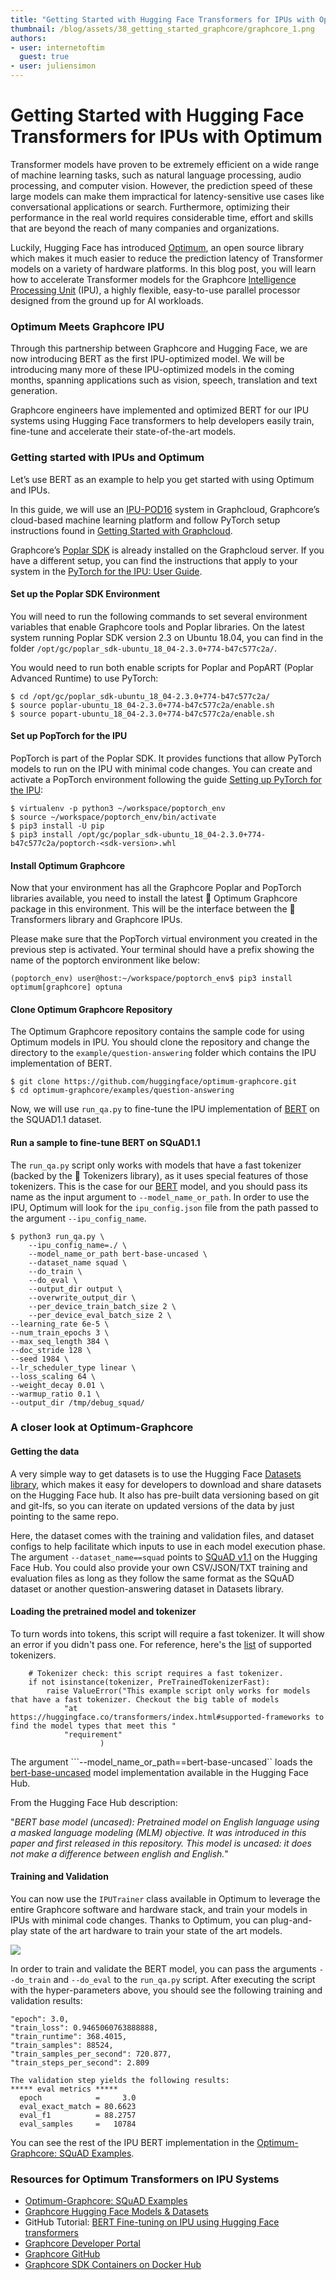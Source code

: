 ```yaml
---
title: "Getting Started with Hugging Face Transformers for IPUs with Optimum"
thumbnail: /blog/assets/38_getting_started_graphcore/graphcore_1.png
authors:
- user: internetoftim
  guest: true
- user: juliensimon
---
```


# Getting Started with Hugging Face Transformers for IPUs with Optimum


<!-- {authors} -->

Transformer models have proven to be extremely efficient on a wide range of machine learning tasks, such as natural language processing, audio processing, and computer vision. However, the prediction speed of these large models can make them impractical for latency-sensitive use cases like conversational applications or search. Furthermore, optimizing their performance in the real world requires considerable time, effort and skills that are beyond the reach of many companies and organizations. 

Luckily, Hugging Face has introduced [Optimum](https://huggingface.co/hardware), an open source library which makes it much easier to reduce the prediction latency of Transformer models on a variety of hardware platforms. In this blog post, you will learn how to accelerate Transformer models for the Graphcore [Intelligence Processing Unit](https://www.graphcore.ai/products/ipu) (IPU), a highly flexible, easy-to-use parallel processor designed from the ground up for AI workloads.

### Optimum Meets Graphcore IPU

Through this partnership between Graphcore and Hugging Face, we are now introducing BERT as the first IPU-optimized model. We will be introducing many more of these IPU-optimized models in the coming months, spanning applications such as vision, speech, translation and text generation.

Graphcore engineers have implemented and optimized BERT for our IPU systems using Hugging Face transformers to help developers easily train, fine-tune and accelerate their state-of-the-art models.

### Getting started with IPUs and Optimum

Let’s use BERT as an example to help you get started with using Optimum and IPUs.

In this guide, we will use an [IPU-POD16](https://www.graphcore.ai/products/mk2/ipu-pod16) system in Graphcloud, Graphcore’s cloud-based machine learning platform and follow PyTorch setup instructions found in [Getting Started with Graphcloud](https://docs.graphcore.ai/projects/graphcloud-getting-started/en/latest/index.html).

Graphcore’s [Poplar SDK](https://www.graphcore.ai/developer) is already installed on the Graphcloud server. If you have a different setup, you can find the instructions that apply to your system in the [PyTorch for the IPU: User Guide](https://docs.graphcore.ai/projects/poptorch-user-guide/en/latest/intro.html).

#### Set up the Poplar SDK Environment
 
You will need to run the following commands to set several environment variables that enable Graphcore tools and Poplar libraries. On the latest system running Poplar SDK version 2.3 on Ubuntu 18.04, you can find <sdk-path> in the folder ```/opt/gc/poplar_sdk-ubuntu_18_04-2.3.0+774-b47c577c2a/```. 

You would need to run both enable scripts for Poplar and PopART (Poplar Advanced Runtime) to use PyTorch:

```
$ cd /opt/gc/poplar_sdk-ubuntu_18_04-2.3.0+774-b47c577c2a/
$ source poplar-ubuntu_18_04-2.3.0+774-b47c577c2a/enable.sh
$ source popart-ubuntu_18_04-2.3.0+774-b47c577c2a/enable.sh
```

#### Set up PopTorch for the IPU

PopTorch is part of the Poplar SDK. It provides functions that allow PyTorch models to run on the IPU with minimal code changes. You can create and activate a PopTorch environment following the guide [Setting up PyTorch for the IPU](https://docs.graphcore.ai/projects/graphcloud-pytorch-quick-start/en/latest/pytorch_setup.html):

```
$ virtualenv -p python3 ~/workspace/poptorch_env
$ source ~/workspace/poptorch_env/bin/activate
$ pip3 install -U pip
$ pip3 install /opt/gc/poplar_sdk-ubuntu_18_04-2.3.0+774-b47c577c2a/poptorch-<sdk-version>.whl
```

#### Install Optimum Graphcore

Now that your environment has all the Graphcore Poplar and PopTorch libraries available, you need to install the latest 🤗 Optimum Graphcore package in this environment. This will be the interface between the 🤗 Transformers library and Graphcore IPUs.

Please make sure that the PopTorch virtual environment you created in the previous step is activated. Your terminal should have a prefix showing the name of the poptorch environment like below:

```
(poptorch_env) user@host:~/workspace/poptorch_env$ pip3 install optimum[graphcore] optuna
```

#### Clone Optimum Graphcore Repository

The Optimum Graphcore repository contains the sample code for using Optimum models in IPU. You should clone the repository and change the directory to the ```example/question-answering``` folder which contains the IPU implementation of BERT.

```
$ git clone https://github.com/huggingface/optimum-graphcore.git
$ cd optimum-graphcore/examples/question-answering
```

Now, we will use ```run_qa.py``` to fine-tune the IPU implementation of [BERT](https://huggingface.co/bert-large-uncased) on the SQUAD1.1 dataset. 

#### Run a sample to fine-tune BERT on SQuAD1.1 

The ```run_qa.py``` script only works with models that have a fast tokenizer (backed by the 🤗 Tokenizers library), as it uses special features of those tokenizers. This is the case for our [BERT](https://huggingface.co/bert-large-uncased) model, and you should pass its name as the input argument to ```--model_name_or_path```. In order to use the IPU, Optimum will look for the ```ipu_config.json``` file from the path passed to the argument ```--ipu_config_name```. 

```
$ python3 run_qa.py \
	--ipu_config_name=./ \
	--model_name_or_path bert-base-uncased \
	--dataset_name squad \
	--do_train \
	--do_eval \
	--output_dir output \
	--overwrite_output_dir \
	--per_device_train_batch_size 2 \
	--per_device_eval_batch_size 2 \
--learning_rate 6e-5 \
--num_train_epochs 3 \
--max_seq_length 384 \
--doc_stride 128 \
--seed 1984 \
--lr_scheduler_type linear \
--loss_scaling 64 \
--weight_decay 0.01 \
--warmup_ratio 0.1 \
--output_dir /tmp/debug_squad/
```

### A closer look at Optimum-Graphcore
 
#### Getting the data
 
A very simple way to get datasets is to use the Hugging Face [Datasets library](https://github.com/huggingface/datasets), which makes it easy for developers to download and share datasets on the Hugging Face hub. It also has pre-built data versioning based on git and git-lfs, so you can iterate on updated versions of the data by just pointing to the same repo. 

Here, the dataset comes with the training and validation files, and dataset configs to help facilitate which inputs to use in each model execution phase. The argument ```--dataset_name==squad``` points to [SQuAD v1.1](https://huggingface.co/datasets/squad) on the Hugging Face Hub. You could also provide your own CSV/JSON/TXT training and evaluation files as long as they follow the same format as the SQuAD dataset or another question-answering dataset in Datasets library.

#### Loading the pretrained model and tokenizer
 
To turn words into tokens, this script will require a fast tokenizer. It will show an error if you didn't pass one. For reference, here's the [list](https://huggingface.co/transformers/index.html#supported-frameworks) of supported tokenizers.

``` 
	# Tokenizer check: this script requires a fast tokenizer.
	if not isinstance(tokenizer, PreTrainedTokenizerFast):
    	raise ValueError("This example script only works for models that have a fast tokenizer. Checkout the big table of models
        	"at https://huggingface.co/transformers/index.html#supported-frameworks to find the model types that meet this "
        	"requirement"
    	          	)
```

The argument ```--model_name_or_path==bert-base-uncased`` loads the [bert-base-uncased](https://huggingface.co/bert-base-uncased) model implementation available in the Hugging Face Hub.

From the Hugging Face Hub description:

"*BERT base model (uncased): Pretrained model on English language using a masked language modeling (MLM) objective. It was introduced in this paper and first released in this repository. This model is uncased: it does not make a difference between english and English.*"

#### Training and Validation

You can now use the ```IPUTrainer``` class available in Optimum to leverage the entire Graphcore software and hardware stack, and train your models in IPUs with minimal code changes. Thanks to Optimum, you can plug-and-play state of the art hardware to train your state of the art models. 

<kbd>
<img src="assets/38_getting_started_graphcore/graphcore_1.png">
</kbd>

In order to train and validate the BERT model, you can pass the arguments ```--do_train``` and ```--do_eval``` to the ```run_qa.py``` script. After executing the script with the hyper-parameters above, you should see the following training and validation results:

```
"epoch": 3.0,
"train_loss": 0.9465060763888888,
"train_runtime": 368.4015,
"train_samples": 88524,
"train_samples_per_second": 720.877,
"train_steps_per_second": 2.809

The validation step yields the following results:
***** eval metrics *****
  epoch            =     3.0
  eval_exact_match = 80.6623
  eval_f1          = 88.2757
  eval_samples     =   10784
```
  
You can see the rest of the IPU BERT implementation in the [Optimum-Graphcore: SQuAD Examples](https://github.com/huggingface/optimum-graphcore/tree/main/examples/question-answering).

### Resources for Optimum Transformers on IPU Systems

* [Optimum-Graphcore: SQuAD Examples](https://github.com/huggingface/optimum-graphcore/tree/main/examples/question-answering)
* [Graphcore Hugging Face Models & Datasets](https://github.com/graphcore/tutorials/tree/master/tutorials/pytorch/tut_finetuning_bert#tutorial-on-bert-fine-tuning-on-ipu)
* GitHub Tutorial: [BERT Fine-tuning on IPU using Hugging Face transformers](https://github.com/graphcore/tutorials/tree/master/tutorials/pytorch/tut_finetuning_bert#tutorial-on-bert-fine-tuning-on-ipu) 
* [Graphcore Developer Portal](https://github.com/graphcore/tutorials/tree/master/tutorials/pytorch/tut_finetuning_bert#tutorial-on-bert-fine-tuning-on-ipu)
* [Graphcore GitHub](https://github.com/graphcore)
* [Graphcore SDK Containers on Docker Hub](https://hub.docker.com/u/graphcore)



